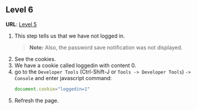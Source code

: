 ## Level 6

**URL**: [Level 5](http://natas5.natas.labs.overthewire.org/)

 1. This step tells us that we have not logged in.
	 > **Note:** Also, the password save notification was not displayed.
 2. See the cookies.
 3. We have a cookie called loggedin with content 0.
 4. go to the `Developer Tools` (Ctrl-Shift-J or `Tools -> Developer Tools`) `-> Console` and enter javascript command:
	 ```  javascript
	document.cookie="loggedin=1"
	 ```
5. Refresh the page.